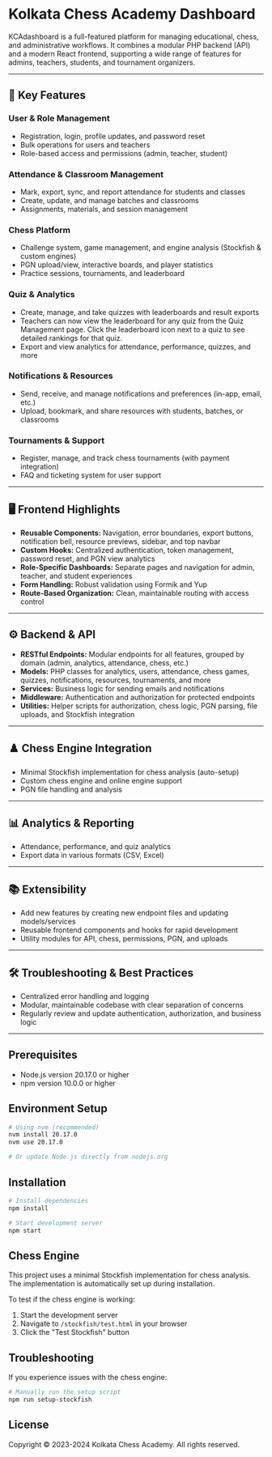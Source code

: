 # Kolkata Chess Academy Dashboard

KCAdashboard is a full-featured platform for managing educational, chess, and administrative workflows. It combines a modular PHP backend (API) and a modern React frontend, supporting a wide range of features for admins, teachers, students, and tournament organizers.

---

## 🌟 Key Features

### User & Role Management
- Registration, login, profile updates, and password reset
- Bulk operations for users and teachers
- Role-based access and permissions (admin, teacher, student)

### Attendance & Classroom Management
- Mark, export, sync, and report attendance for students and classes
- Create, update, and manage batches and classrooms
- Assignments, materials, and session management

### Chess Platform
- Challenge system, game management, and engine analysis (Stockfish & custom engines)
- PGN upload/view, interactive boards, and player statistics
- Practice sessions, tournaments, and leaderboard

### Quiz & Analytics
- Create, manage, and take quizzes with leaderboards and result exports
- Teachers can now view the leaderboard for any quiz from the Quiz Management page. Click the leaderboard icon next to a quiz to see detailed rankings for that quiz.
- Export and view analytics for attendance, performance, quizzes, and more

### Notifications & Resources
- Send, receive, and manage notifications and preferences (in-app, email, etc.)
- Upload, bookmark, and share resources with students, batches, or classrooms

### Tournaments & Support
- Register, manage, and track chess tournaments (with payment integration)
- FAQ and ticketing system for user support

---

## 🖥️ Frontend Highlights

- **Reusable Components:** Navigation, error boundaries, export buttons, notification bell, resource previews, sidebar, and top navbar
- **Custom Hooks:** Centralized authentication, token management, password reset, and PGN view analytics
- **Role-Specific Dashboards:** Separate pages and navigation for admin, teacher, and student experiences
- **Form Handling:** Robust validation using Formik and Yup
- **Route-Based Organization:** Clean, maintainable routing with access control

---

## ⚙️ Backend & API

- **RESTful Endpoints:** Modular endpoints for all features, grouped by domain (admin, analytics, attendance, chess, etc.)
- **Models:** PHP classes for analytics, users, attendance, chess games, quizzes, notifications, resources, tournaments, and more
- **Services:** Business logic for sending emails and notifications
- **Middleware:** Authentication and authorization for protected endpoints
- **Utilities:** Helper scripts for authorization, chess logic, PGN parsing, file uploads, and Stockfish integration

---

## ♟️ Chess Engine Integration

- Minimal Stockfish implementation for chess analysis (auto-setup)
- Custom chess engine and online engine support
- PGN file handling and analysis

---

## 📊 Analytics & Reporting

- Attendance, performance, and quiz analytics
- Export data in various formats (CSV, Excel)

---

## 📚 Extensibility

- Add new features by creating new endpoint files and updating models/services
- Reusable frontend components and hooks for rapid development
- Utility modules for API, chess, permissions, PGN, and uploads

---

## 🛠️ Troubleshooting & Best Practices

- Centralized error handling and logging
- Modular, maintainable codebase with clear separation of concerns
- Regularly review and update authentication, authorization, and business logic

---

## Prerequisites

- Node.js version 20.17.0 or higher
- npm version 10.0.0 or higher

## Environment Setup

```bash
# Using nvm (recommended)
nvm install 20.17.0
nvm use 20.17.0

# Or update Node.js directly from nodejs.org
```

## Installation

```bash
# Install dependencies
npm install

# Start development server
npm start
```

## Chess Engine

This project uses a minimal Stockfish implementation for chess analysis. The implementation is automatically set up during installation.

To test if the chess engine is working:
1. Start the development server
2. Navigate to `/stockfish/test.html` in your browser
3. Click the "Test Stockfish" button

## Troubleshooting

If you experience issues with the chess engine:

```bash
# Manually run the setup script
npm run setup-stockfish
```

## License

Copyright © 2023-2024 Kolkata Chess Academy. All rights reserved.
